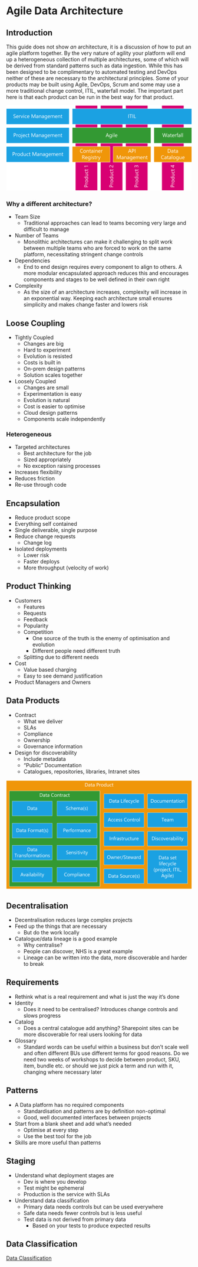 # Agile Data Architecture

## Introduction

This guide does not show *an* architecture, it is a discussion of how to put an agile platform together. By the very nature of agility your platform will end up a heterogeneous collection of multiple architectures, some of which will be derived from standard patterns such as data ingestion. While this has been designed to be complimentary to automated testing and DevOps neither of these are necessary to the architectural principles. Some of your products may be built using Agile, DevOps, Scrum and some may use a more traditional change control, ITIL, waterfall model. The important part here is that each product can be run in the best way for that product. 

![Diagram showing the layers of governance in a product. Some will use ITIL, some DevOps, and the products will be managed in container registries, API management, or data catalogues](images/GovernanceLayers.png)

### Why a different architecture?

* Team Size
  * Traditional approaches can lead to teams becoming very large and difficult to manage
* Number of Teams
  * Monolithic architectures can make it challenging to split work between multiple teams who are forced to work on the same platform, necessitating stringent change controls
* Dependencies
  * End to end design requires every component to align to others. A more modular encapsulated approach reduces this and encourages components and stages to be well defined in their own right
* Complexity
  * As the size of an architecture increases, complexity will increase in an exponential way. Keeping each architecture small ensures simplicity and makes change faster and lowers risk


## Loose Coupling

* Tightly Coupled
  * Changes are big
  * Hard to experiment
  * Evolution is resisted
  * Costs is built in
  * On-prem design patterns
  * Solution scales together
* Loosely Coupled
  * Changes are small
  * Experimentation is easy
  * Evolution is natural
  * Cost is easier to optimise
  * Cloud design patterns
  * Components scale independently

### Heterogeneous

* Targeted architectures
  * Best architecture for the job
  * Sized appropriately
  * No exception raising processes
* Increases flexibility
* Reduces friction
* Re-use through code

## Encapsulation

* Reduce product scope
* Everything self contained
* Single deliverable, single purpose
* Reduce change requests
  * Change log
* Isolated deployments
  * Lower risk
  * Faster deploys
  * More throughput (velocity of work)

## Product Thinking

* Customers
  * Features
  * Requests
  * Feedback
  * Popularity
  * Competition
    * One source of the truth is the enemy of optimisation and evolution
    * Different people need different truth
  * Splitting due to different needs
* Cost
  * Value based charging
  * Easy to see demand justification
* Product Managers and Owners

## Data Products

* Contract
  * What we deliver
  * SLAs
  * Compliance
  * Ownership
  * Governance information
* Design for discoverability
  * Include metadata
  * “Public” Documentation
  * Catalogues, repositories, libraries, Intranet sites

![Data Products](images/DataProduct.png)

## Decentralisation

* Decentralisation reduces large complex projects
* Feed up the things that are necessary
  * But do the work locally
* Catalogue/data lineage is a good example
  * Why centralise?
  * People can discover, NHS is a great example
  * Lineage can be written into the data, more discoverable and harder to break

## Requirements

* Rethink what is a real requirement and what is just the way it’s done
* Identity
  * Does it need to be centralised? Introduces change controls and slows progress
* Catalog
  * Does a central catalogue add anything? Sharepoint sites can be more discoverable for real users looking for data
* Glossary
  * Standard words can be useful within a business but don’t scale well and often different BUs use different terms for good reasons. Do we need two weeks of workshops to decide between product, SKU, item, bundle etc. or should we just pick a term and run with it, changing where necessary later

## Patterns

* A Data platform has no required components
  * Standardisation and patterns are by definition non-optimal
  * Good, well documented interfaces between projects
* Start from a blank sheet and add what’s needed
  * Optimise at every step
  * Use the best tool for the job
* Skills are more useful than patterns


## Staging

* Understand what deployment stages are
  * Dev is where you develop
  * Test might be ephemeral
  * Production is the service with SLAs
* Understand data classification
  * Primary data needs controls but can be used everywhere
  * Safe data needs fewer controls but is less useful
  * Test data is not derived from primary data
    * Based on your tests to produce expected results

## Data Classification

[Data Classification](architecture/dataClassification.md)